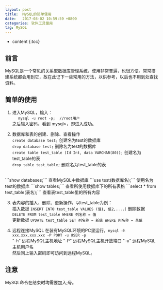 ```yaml
---
layout: post
title:  MySQL的简单使用
date:   2017-08-02 10:59:59 +0800
categories: 软件工具使用
tag: MySQL
---
```


* content
{:toc}


## 前言

MySQL是一个常见的关系型数据库管理系统，使用非常普遍，也很方便。常常搭建系统都会用到它，故在此记下一些常用的方法，以供参考，以后也不用到处查找资料。

## 简单的使用

1. 进入MySQL，输入：  
    &nbsp;&nbsp;&nbsp;&nbsp;
    ```mysql -u root -p;  //root用户```  
之后输入密码，看到 mysql>，即进入成功。

2. 数据库和表的创建、删除、查看操作   
```create database test;```  创建名为test的数据库  
```drop database test;```  删除名为test的数据库  
```create table test_table (Id Int, data VARCHAR(80));```  创建名为test_table的表  
```drop table test_table;```  删除名为test_table的表  
<br>
```show databases;``` 查看MySQL中数据库  
```use test(数据库名);```  使用名为test的数据库  
```show tables;```   查看所使用数据库下的所有表格  
```select * from test_table(表名);```  查看表test_table里的所有内容 

3. 表内容的插入、删除、更新操作，以test_table为例：     
插入数据  ```INSERT INTO test_table VALUES (值1, 值2,....)``` 
删除数据  ```DELETE FROM test_table WHERE 列名称 = 值```  
更新数据  ```UPDATE test_table SET 列名称 = 新值 WHERE 列名称 = 某值```     

4. 远程连接MySQL
在装有MySQL环境的PC里运行，```mysql -h xxx.xxx.xxx.xxx -P PORT -u USER -p```  
"-h" 远程MySQL主机地址  "-P" 远程MySQL主机开放端口  "-u" 远程MySQL主机用户名  
然后同上输入密码即可访问到远程MySQL。

## 注意
MySQL命令在结束时均需要加入;号。